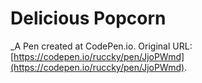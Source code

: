# Delicious Popcorn
 _A Pen created at CodePen.io. Original URL: [https://codepen.io/ruccky/pen/JjoPWmd](https://codepen.io/ruccky/pen/JjoPWmd).

 